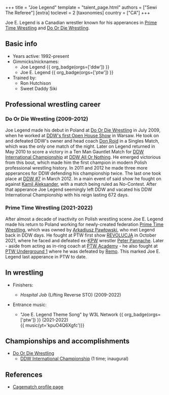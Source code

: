 +++
title = "Joe Legend"
template = "talent_page.html"
authors = ["Sewi The Referee"]
[extra]
toclevel = 2
[taxonomies]
country = ["CA"]
+++

Joe E. Legend is a Canadian wrestler known for his apperances in [Prime Time Wrestling](@/o/ptw.md) and [Do Or Die Wrestling](@/o/ddw.md).

## Basic info

* Years active: 1992-present
* Gimmicks/nicknames:
  - Joe Legend {{ org_badge(orgs=['ddw']) }}
  - Joe E. Legend {{ org_badge(orgs=['ptw']) }}
* Trained by:
  - Ron Hutchison
  - Sweet Daddy Siki
 
## Professional wrestling career

### Do Or Die Wrestling (2009-2012)

Joe Legend made his debut in Poland at [Do Or Die Wrestling](@/o/ddw.md) in July 2009, when he worked at [DDW's first Open House Show](@/e/ddw/2009-07-20-ddw-open-house.md) in Warsaw. He took on and defeated DDW's owner and head coach [Don Roid](@/w/don-roid.md) in a Singles Match, which was the only one match of the night. Later on Legend returned in May 2010 to score a victory in a Ten Man Gauntlet Match for [DDW International Championship](@/c/ddw-international-championship.md) at [DDW All Or Nothing](@/e/ddw/2010-05-08-ddw-all-or-nothing.md). He emerged victorious from this bout, which made him the first champion in modern Polish professional wrestling history. In 2011 and 2012 he made three more apperances for DDW defending his championship twice. The last one took place at [DDW #7](@/e/ddw/2012-03-10-ddw-7.md) in March 2012. In a main event of said show he fought on against [Kamil Aleksander](@/w/kamil-aleksander.md), with a match being ruled as No-Contest. After that apperance Joe Legend seemingly left DDW and vacated his DDW International Championship with his reign lasting 672 days.

### Prime Time Wrestling (2021-2022)

After almost a decade of inactivity on Polish wrestling scene Joe E. Legend made his return to Poland working for newly-created federation [Prime Time Wrestling](@/o/ptw.md), which was owned by [Arkadiusz Pawłowski](@/w/pan-pawlowski.md), who met Legend back in DDW days. He fought at PTW first show [REVOLUCJA](@/e/ptw/2021-10-09-ptw-1-revolucja.md) in October 2021, where he faced and defeated ex-[KPW](@/o/kpw.md) wrestler [Peter Pannache](@/w/peter-pannache.md). Later - aside from acting as in-ring coach at [PTW Academy](@/o/ptw-academy.md) - he also fought at [PTW Underground 1](@/e/ptw/2021-12-19-ptw-underground-1.md) where he was defeated by [Remo](@/w/remo.md). This marked Joe E. Legend last apperance in PTW to date. 

## In wrestling

* Finishers:
  - _Hospital Job_ (Lifting Reverse STO) (2009-2022)

* Entrance music:
  - "Joe E. Legend Theme Song" by W3L Network
    {{ org_badge(orgs=['ptw']) }} (2021-2022) <br>
    {{ music(yt='kpuO4Q6Xgfc')}}

## Championships and accomplishments

* [Do Or Die Wrestling](@/o/ddw.md)
  - [DDW International Championship](@/c/ddw-international-championship.md) (1 time; inaugural)

## References

* [Cagematch profile page](https://www.cagematch.net/?id=2&nr=226)
